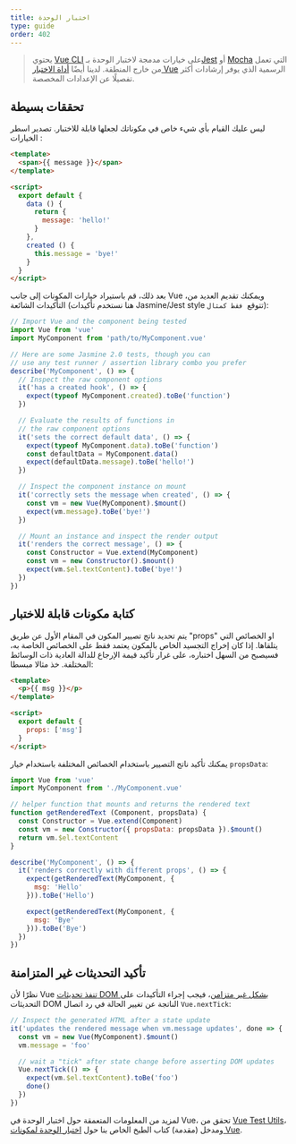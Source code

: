 ```yaml
---
title: اختبار الوحدة
type: guide
order: 402
---
```


> يحتوي [Vue CLI](https://cli.vuejs.org) على خيارات مدمجة لاختبار الوحدة بـ[Jest](https://github.com/facebook/jest) أو [Mocha](https://mochajs.org/) التي تعمل من خارج المنطقة. لدينا أيضًا [أداة الاختبار Vue](https://vue-test-utils.vuejs.org/) الرسمية الذي يوفر إرشادات أكثر تفصيلًا عن الإعدادات المخصصة.

## تحققات بسيطة

ليس عليك القيام بأي شيء خاص في مكوناتك لجعلها قابلة للاختبار. تصدير اسطر الخيارات :

``` html
<template>
  <span>{{ message }}</span>
</template>

<script>
  export default {
    data () {
      return {
        message: 'hello!'
      }
    },
    created () {
      this.message = 'bye!'
    }
  }
</script>
```

بعد ذلك، قم باستيراد خيارات المكونات إلى جانب Vue ،ويمكنك تقديم العديد من التأكيدات الشائعة (هنا نستخدم تأكيدات Jasmine/Jest style تتوقع` فقط كمثال`):

``` js
// Import Vue and the component being tested
import Vue from 'vue'
import MyComponent from 'path/to/MyComponent.vue'

// Here are some Jasmine 2.0 tests, though you can
// use any test runner / assertion library combo you prefer
describe('MyComponent', () => {
  // Inspect the raw component options
  it('has a created hook', () => {
    expect(typeof MyComponent.created).toBe('function')
  })

  // Evaluate the results of functions in
  // the raw component options
  it('sets the correct default data', () => {
    expect(typeof MyComponent.data).toBe('function')
    const defaultData = MyComponent.data()
    expect(defaultData.message).toBe('hello!')
  })

  // Inspect the component instance on mount
  it('correctly sets the message when created', () => {
    const vm = new Vue(MyComponent).$mount()
    expect(vm.message).toBe('bye!')
  })

  // Mount an instance and inspect the render output
  it('renders the correct message', () => {
    const Constructor = Vue.extend(MyComponent)
    const vm = new Constructor().$mount()
    expect(vm.$el.textContent).toBe('bye!')
  })
})
```

## كتابة مكونات قابلة للاختبار

يتم تحديد ناتج تصيير المكون في المقام الأول عن طريق "props" او الخصائص التي يتلقاها. إذا كان إخراج التجسيد الخاص بالمكون يعتمد فقط على الخصائص الخاصة به، فسيصبح من السهل اختباره، على غرار تأكيد قيمة الإرجاع للدالة العادية ذات الوسائط المختلفة. خذ مثالا مبسطا:

``` html
<template>
  <p>{{ msg }}</p>
</template>

<script>
  export default {
    props: ['msg']
  }
</script>
```

يمكنك تأكيد ناتج التصيير باستخدام الخصائص المختلفة باستخدام خيار `propsData`:

``` js
import Vue from 'vue'
import MyComponent from './MyComponent.vue'

// helper function that mounts and returns the rendered text
function getRenderedText (Component, propsData) {
  const Constructor = Vue.extend(Component)
  const vm = new Constructor({ propsData: propsData }).$mount()
  return vm.$el.textContent
}

describe('MyComponent', () => {
  it('renders correctly with different props', () => {
    expect(getRenderedText(MyComponent, {
      msg: 'Hello'
    })).toBe('Hello')

    expect(getRenderedText(MyComponent, {
      msg: 'Bye'
    })).toBe('Bye')
  })
})
```

## تأكيد التحديثات غير المتزامنة

نظرًا لأن Vue [تنفذ تحديثات DOM بشكل غير متزامن](reactivity.html#Async-Update-Queue)، فيجب إجراء التأكيدات على التحديثات DOM الناتجة عن تغيير الحالة في رد اتصال `Vue.nextTick`:

``` js
// Inspect the generated HTML after a state update
it('updates the rendered message when vm.message updates', done => {
  const vm = new Vue(MyComponent).$mount()
  vm.message = 'foo'

  // wait a "tick" after state change before asserting DOM updates
  Vue.nextTick(() => {
    expect(vm.$el.textContent).toBe('foo')
    done()
  })
})
```

لمزيد من المعلومات المتعمقة حول اختبار الوحدة في Vue، تحقق من [Vue Test Utils](https://vue-test-utils.vuejs.org/)، ومدخل (مقدمة) كتاب الطبخ الخاص بنا حول [اختبار الوحدة لمكونات Vue](https://vuejs.org/v2/cookbook/unit-testing-vue-components.html).
